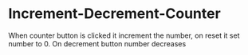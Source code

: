 # Increment-Decrement-Counter
When counter button is clicked it increment the number, on reset it set number to 0. On decrement button number decreases
